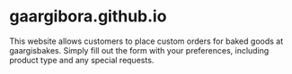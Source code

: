 # gaargibora.github.io

This website allows customers to place custom orders for baked goods at gaargisbakes. Simply fill out the form with your preferences, including product type and any special requests.
